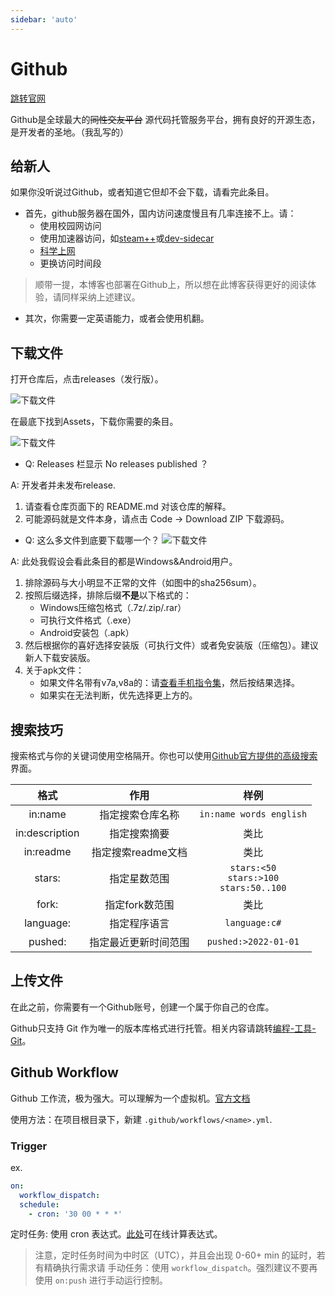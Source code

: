 ```yaml
---
sidebar: 'auto'
---
```

# Github
[跳转官网](https://github.com/)

Github是全球最大的~~同性交友平台~~ 源代码托管服务平台，拥有良好的开源生态，是开发者的圣地。<span class="heimu" title="你知道的太多了">（我乱写的）</span>

## 给新人
如果你没听说过Github，或者知道它但却不会下载，请看完此条目。

* 首先，github服务器在国外，国内访问速度慢且有几率连接不上。请：
    * 使用校园网访问
    * 使用加速器访问，如[steam++](../farraginous/recommend_packages.md#steam)或[dev-sidecar](https://github.com/docmirror/dev-sidecar)
    * [科学上网](../articles/vpn.md)
    * 更换访问时间段

> 顺带一提，本博客也部署在Github上，所以想在此博客获得更好的阅读体验，请同样采纳上述建议。

* 其次，你需要一定英语能力，或者会使用机翻。

## 下载文件
打开仓库后，点击releases（发行版）。

![下载文件](https://cdn.staticaly.com/gh/lxl66566/lxl66566.github.io/images/coding/github/releases.png)

在最底下找到Assets，下载你需要的条目。

![下载文件](https://cdn.staticaly.com/gh/lxl66566/lxl66566.github.io/images/coding/github/assets.png)

* Q: Releases 栏显示 No releases published ？

A: 开发者并未发布release.
1. 请查看仓库页面下的 README.md 对该仓库的解释。
2. 可能源码就是文件本身，请点击 Code -> Download ZIP 下载源码。
* Q: 这么多文件到底要下载哪一个？
![下载文件](https://cdn.staticaly.com/gh/lxl66566/lxl66566.github.io/images/coding/github/packages.png)

A: 此处我假设会看此条目的都是Windows&Android用户。
1. 排除源码与大小明显不正常的文件（如图中的sha256sum）。
2. 按照后缀选择，排除后缀**不是**以下格式的：
    * Windows压缩包格式（.7z/.zip/.rar）
    * 可执行文件格式（.exe）
    * Android安装包（.apk）
3. 然后根据你的喜好选择安装版（可执行文件）或者免安装版（压缩包）。建议新人下载安装版。
4. 关于apk文件：
    * 如果文件名带有v7a,v8a的：请[查看手机指令集](../my_articles.md#查看手机cpu指令集)，然后按结果选择。
    * 如果实在无法判断，优先选择更上方的。
## 搜索技巧
搜索格式与你的关键词使用空格隔开。你也可以使用[Github官方提供的高级搜索](https://github.com/search/advanced)界面。

|格式|作用|样例|
| :-: | :-: | :-: |
|in:name|指定搜索仓库名称|`in:name words english`|
|in:description|指定搜索摘要|类比|
|in:readme|指定搜索readme文档|类比|
|stars:|指定星数范围|`stars:<50`<br/>`stars:>100`<br/>`stars:50..100`|
|fork:|指定fork数范围|类比|
|language:|指定程序语言|`language:c#`|
|pushed:|指定最近更新时间范围|`pushed:>2022-01-01`|
## 上传文件
在此之前，你需要有一个Github账号，创建一个属于你自己的仓库。

Github只支持 Git 作为唯一的版本库格式进行托管。相关内容请跳转[编程-工具-Git](./Git.md)。
## Github Workflow
Github 工作流，极为强大。可以理解为一个虚拟机。[官方文档](https://docs.github.com/cn/actions/using-workflows/about-workflows)

使用方法：在项目根目录下，新建 `.github/workflows/<name>.yml`.
### Trigger
ex.
```yml
on:
  workflow_dispatch:
  schedule:
    - cron: '30 00 * * *'
```
定时任务: 使用 cron 表达式。[此处](https://crontab.guru/)可在线计算表达式。
> 注意，定时任务时间为中时区（UTC），并且会出现 0-60+ min 的延时，若有精确执行需求请
手动任务：使用 `workflow_dispatch`。强烈建议不要再使用 `on:push` 进行手动运行控制。